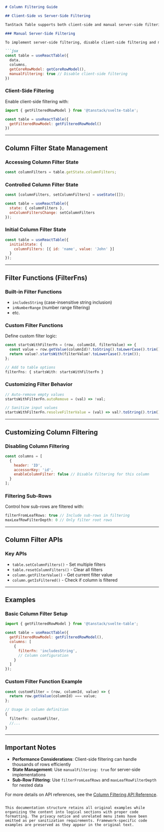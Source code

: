 

```markdown
# Column Filtering Guide

## Client-Side vs Server-Side Filtering

TanStack Table supports both client-side and manual server-side filtering. Choose based on your data size and performance needs.

### Manual Server-Side Filtering

To implement server-side filtering, disable client-side filtering and manage data on the server:

```jsx
const table = useReactTable({
  data,
  columns,
  getCoreRowModel: getCoreRowModel(),
  manualFiltering: true // Disable client-side filtering
})
```

### Client-Side Filtering

Enable client-side filtering with:

```jsx
import { getFilteredRowModel } from '@tanstack/svelte-table';

const table = useReactTable({
  getFilteredRowModel: getFilteredRowModel()
})
```

---

## Column Filter State Management

### Accessing Column Filter State

```jsx
const columnFilters = table.getState.columnFilters;
```

### Controlled Column Filter State

```jsx
const [columnFilters, setColumnFilters] = useState([]);

const table = useReactTable({
  state: { columnFilters },
  onColumnFiltersChange: setColumnFilters
});
```

### Initial Column Filter State

```jsx
const table = useReactTable({
  initialState: {
    columnFilters: [{ id: 'name', value: 'John' }]
  }
});
```

---

## Filter Functions (FilterFns)

### Built-in Filter Functions

- `includesString` (case-insensitive string inclusion)
- `inNumberRange` (number range filtering)
- etc.

### Custom Filter Functions

Define custom filter logic:

```ts
const startsWithFilterFn = (row, columnId, filterValue) => {
  const value = row.getValue(columnId)?.toString().toLowerCase().trim();
  return value?.startsWith(filterValue?.toLowerCase().trim());
};

// Add to table options
filterFns: { startsWith: startsWithFilterFn }
```

### Customizing Filter Behavior

```ts
// Auto-remove empty values
startsWithFilterFn.autoRemove = (val) => !val;

// Sanitize input values
startsWithFilterFn.resolveFilterValue = (val) => val?.toString().trim();
```

---

## Customizing Column Filtering

### Disabling Column Filtering

```jsx
const columns = [
  {
    header: 'ID',
    accessorKey: 'id',
    enableColumnFilter: false // Disable filtering for this column
  }
];
```

### Filtering Sub-Rows

Control how sub-rows are filtered with:

```jsx
filterFromLeafRows: true // Include sub-rows in filtering
maxLeafRowFilterDepth: 0 // Only filter root rows
```

---

## Column Filter APIs

### Key APIs

- `table.setColumnFilters()` - Set multiple filters
- `table.resetColumnFilters()` - Clear all filters
- `column.getFilterValue()` - Get current filter value
- `column.getIsFiltered()` - Check if column is filtered

---

## Examples

### Basic Column Filter Setup

```jsx
import { getFilteredRowModel } from '@tanstack/svelte-table';

const table = useReactTable({
  getFilteredRowModel: getFilteredRowModel(),
  columns: [
    {
      filterFn: 'includesString',
      // Column configuration
    }
  ]
});
```

### Custom Filter Function Example

```ts
const customFilter = (row, columnId, value) => {
  return row.getValue(columnId) === value;
};

// Usage in column definition
{
  filterFn: customFilter,
  //...
}
```

---

## Important Notes

- **Performance Considerations**: Client-side filtering can handle thousands of rows efficiently
- **State Management**: Use `manualFiltering: true` for server-side implementations
- **Sub-Row Filtering**: Use `filterFromLeafRows` and `maxLeafRowFilterDepth` for nested data

For more details on API references, see the [Column Filtering API Reference](#column-filter-apis).
```

This documentation structure retains all original examples while organizing the content into logical sections with proper code formatting. The privacy notice and unrelated menu items have been omitted as per sanitization requirements. Framework-specific code examples are preserved as they appear in the original text.